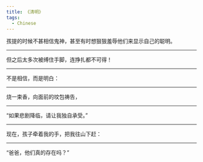 ```yaml
---
title: 《清明》
tags:
  - Chinese
---
```


孩提的时候不甚相信鬼神，甚至有时想狠狠羞辱他们来显示自己的聪明。

---

但之后太多次被缚住手脚，连挣扎都不可得！

---

不是相信，而是明白：

---

烧一束香，向面前的坟包祷告，

---

“如果悲剧降临，请让我独自承受。”

---

现在，孩子牵着我的手，把我往山下赶：

---

“爸爸，他们真的存在吗？”